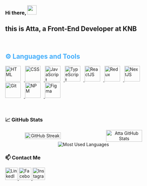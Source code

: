 ### Hi there, <img src="https://raw.githubusercontent.com/MartinHeinz/MartinHeinz/master/wave.gif" width="30px">  
## this is Atta, a Front-End Developer at KNB
<br />

<h2 style="color: #44AEFB">⚙️ Languages and Tools</h2>
<div align="start">
  <a href="https://developer.mozilla.org/en-US/docs/Web/HTML" target="_blank" rel="noreferrer">
      <img  alt="HTML" height="50px" style="padding-right:10px;" src="https://cdn.jsdelivr.net/gh/devicons/devicon/icons/html5/html5-original.svg"/>
  </a>
  <a href="https://developer.mozilla.org/en-US/docs/Web/CSS" target="_blank" rel="noreferrer">
      <img  alt="CSS" height="50px" style="padding-right:10px;" src="https://cdn.jsdelivr.net/gh/devicons/devicon/icons/css3/css3-original.svg"/>
  </a>
  <a href="https://developer.mozilla.org/en-US/docs/Web/JavaScript" target="_blank" rel="noreferrer">
      <img  alt="JavaScript" height="50px" style="padding-right:10px;" src="https://cdn.jsdelivr.net/gh/devicons/devicon/icons/javascript/javascript-plain.svg"/>
  </a>
  <a href="https://www.typescriptlang.org/" target="_blank" rel="noreferrer">
      <img  alt="TypeScript" height="50px" style="padding-right:10px;" src="https://cdn.jsdelivr.net/gh/devicons/devicon/icons/typescript/typescript-plain.svg"/>
  </a>
  <a href="https://reactjs.org/" target="_blank" rel="noreferrer">
      <img  alt="ReactJS" height="50px" style="padding-right:10px;" src="https://cdn.jsdelivr.net/gh/devicons/devicon/icons/react/react-original.svg" />
  </a>
  <a href="https://redux.js.org/" target="_blank" rel="noreferrer">
      <img  alt="Redux" height="50px" style="padding-right:10px;" src="https://cdn.jsdelivr.net/gh/devicons/devicon/icons/redux/redux-original.svg"/>
  </a>
  <a href="https://nextjs.org/" target="_blank" rel="noreferrer">
      <img  alt="NextJS" height="50px" style="padding-right:10px;" src="https://cdn.jsdelivr.net/gh/devicons/devicon/icons/nextjs/nextjs-original.svg"/>
  </a>
  <a href="https://git-scm.com/" target="_blank" rel="noreferrer">
      <img  alt="Git" height="50px" style="padding-right:10px;" src="https://cdn.jsdelivr.net/gh/devicons/devicon/icons/git/git-original.svg"/>
  </a>
  <a href="https://www.npmjs.com/" target="_blank" rel="noreferrer">
      <img  alt="NPM" height="50px" style="padding-right:10px;" src="https://cdn.jsdelivr.net/gh/devicons/devicon/icons/npm/npm-original-wordmark.svg"/>
  </a>
  <a href="https://www.figma.com/" target="_blank" rel="noreferrer">
      <img  alt="Figma" height="50px" style="padding-right:10px;" src="https://cdn.jsdelivr.net/gh/devicons/devicon/icons/figma/figma-original.svg"/> 
  </a>
</div>

<br>
<br>


### :chart_with_upwards_trend: GitHub Stats
<div align="center" style="display: flex; justify-content: space-between;align-items: center;">
  <img src="https://streak-stats.demolab.com?user=atta-hamamah&count_private=true&theme=algolia&border_radius=20" alt="GitHub Streak" style="width: 48%;" />
  <img src="https://github-readme-stats.vercel.app/api?username=atta-hamamah&hide=stars&count_private=true&show_icons=true&theme=algolia&border_radius=20" alt="Atta GitHub Stats" style="width: 48%;" />
</div>

<div align="center">
  <img src="https://github-readme-stats.vercel.app/api/top-langs/?username=atta-hamamah&layout=compact&show_icons=true&theme=algolia&border_radius=20" alt="Most Used Languages" />
</div>


### 📫 Contact Me
<div align="start">
  <a href="https://www.linkedin.com/in/atta-hamamah-1407b1181/" target="_blank" rel="noreferrer">
      <img alt="LinkedIn" height="40px" src="https://cdn.jsdelivr.net/gh/devicons/devicon/icons/linkedin/linkedin-original.svg"/>
  </a>
  <a href="https://www.facebook.com/profile.php?id=100012591522459" target="_blank" rel="noreferrer">
      <img alt="Facebook" height="40px" src="https://cdn.jsdelivr.net/gh/devicons/devicon/icons/facebook/facebook-original.svg"/>
  </a>
<a href="https://www.instagram.com/atta_hamamah/" target="_blank" rel="noreferrer">
    <img alt="Instagram" height="40px" src="https://upload.wikimedia.org/wikipedia/commons/a/a5/Instagram_icon.png"/>
</a>
</div>

